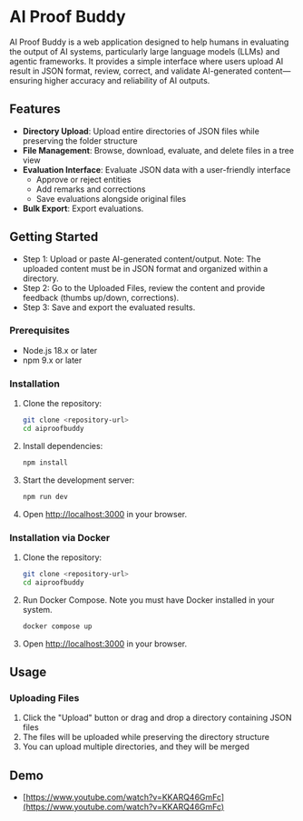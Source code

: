 # AI Proof Buddy

AI Proof Buddy is a web application designed to help humans in evaluating the output of AI systems, particularly large language models (LLMs) and agentic frameworks. It provides a simple interface where users upload AI result in JSON format, review, correct, and validate AI-generated content—ensuring higher accuracy and reliability of AI outputs.
## Features

- **Directory Upload**: Upload entire directories of JSON files while preserving the folder structure
- **File Management**: Browse, download, evaluate, and delete files in a tree view
- **Evaluation Interface**: Evaluate JSON data with a user-friendly interface
  - Approve or reject entities
  - Add remarks and corrections
  - Save evaluations alongside original files
- **Bulk Export**: Export evaluations. 

## Getting Started
- Step 1: Upload or paste AI-generated content/output. Note: The uploaded content must be in JSON format and organized within a directory.
- Step 2: Go to the Uploaded Files, review the content and provide feedback (thumbs up/down, corrections).
- Step 3: Save and export the evaluated results.
### Prerequisites

- Node.js 18.x or later
- npm 9.x or later

### Installation

1. Clone the repository:
   ```bash
   git clone <repository-url>
   cd aiproofbuddy
   ```

2. Install dependencies:
   ```bash
   npm install
   ```

3. Start the development server:
   ```bash
   npm run dev
   ```

4. Open [http://localhost:3000](http://localhost:3000) in your browser.

### Installation via Docker
1. Clone the repository:
   ```bash
   git clone <repository-url>
   cd aiproofbuddy
   ```
2. Run Docker Compose. Note you must have Docker installed in your system.
   ```bash
   docker compose up
   ```
3. Open [http://localhost:3000](http://localhost:3000) in your browser.
   
## Usage

### Uploading Files

1. Click the "Upload" button or drag and drop a directory containing JSON files
2. The files will be uploaded while preserving the directory structure
3. You can upload multiple directories, and they will be merged

## Demo 
- [https://www.youtube.com/watch?v=KKARQ46GmFc](https://www.youtube.com/watch?v=KKARQ46GmFc)
